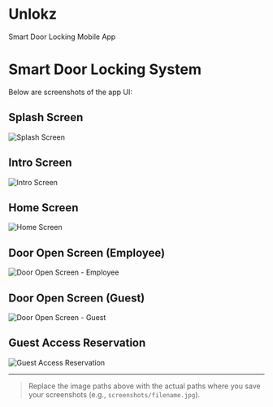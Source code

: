 # Unlokz
Smart Door Locking Mobile App

# Smart Door Locking System

Below are screenshots of the app UI:

## Splash Screen
![Splash Screen](screenshots/splash_screen.jpg)

## Intro Screen
![Intro Screen](screenshots/intro_screen.jpg)

## Home Screen
![Home Screen](screenshots/home_screen.jpg)

## Door Open Screen (Employee)
![Door Open Screen - Employee](screenshots/door_open_employee.jpg)

## Door Open Screen (Guest)
![Door Open Screen - Guest](screenshots/door_open_guest.jpg)

## Guest Access Reservation
![Guest Access Reservation](screenshots/guest_access_reservation.jpg)

---

> Replace the image paths above with the actual paths where you save your screenshots (e.g., `screenshots/filename.jpg`).
